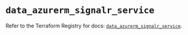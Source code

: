 # `data_azurerm_signalr_service`

Refer to the Terraform Registry for docs: [`data_azurerm_signalr_service`](https://registry.terraform.io/providers/hashicorp/azurerm/3.114.0/docs/data-sources/signalr_service).
